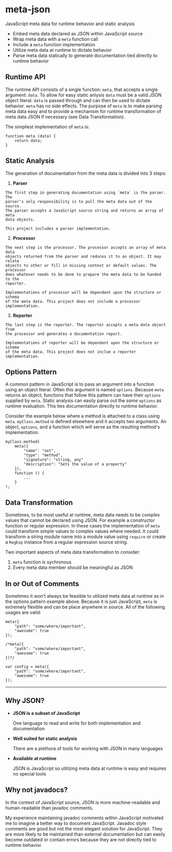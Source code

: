meta-json
=========

JavaScript meta data for runtime behavior and static analysis

  + Embed meta data declared as JSON within JavaScript source
  + Wrap meta data with a `meta` function call
  + Include a `meta` function implementation
  + Utilize meta data at runtime to dictate behavior
  + Parse meta data statically to generate documentation tied directly to
    runtime behavior


Runtime API
-----------

The runtime API consists of a single function: `meta`, that accepts a single
argument: `data`. To allow for easy static anlysis `data` must be a valid JSON
object literal. `data` is passed through and can then be used to dictate
behavior. `meta` has no side effects. The purpose of `meta` is to make parsing
meta data easy and to provide a mechanism for runtime transformation of meta
data JSON if necessary (see Data Transformation).

The simpliest implementation of `meta` is:

    function meta (data) {
        return data;
    }


Static Analysis
---------------

The generation of documentation from the meta data is divided into 3 steps:


  1. **Parser**

    The first step in generating documentation using `meta` is the parser. The
    parser's only responsibility is to pull the meta data out of the source.
    The parser accepts a JavaScript source string and returns an array of meta
    data objects.
    
    This project includes a parser implementation.

  2. **Processor**

    The next step is the processor. The processor accepts an array of meta data
    objects returned from the parser and reduces it to an object. It may relate
    objects to other or fill in missing context or default values. The processor
    does whatever needs to be done to prepare the meta data to be handed to the
    reporter.

    Implementations of processor will be dependent upon the structure or schema
    of the meta data. This project does not include a processor implementation.

  3. **Reporter**

    The last step is the reporter. The reporter accepts a meta data object from
    the processor and generates a documentation report.

    Implementations of reporter will be dependent upon the structure or schema
    of the meta data. This project does not inclue a reporter implementation.


Options Pattern
---------------

A common pattern in JavaScript is to pass an argument into a function using an
object literal. Often this argument is named `options`. Because `meta` returns
an object, functions that follow this pattern can have their `options` supplied by
`meta`. Static analysis can easily parse out the *same* `options` as runtime
evaluation. This ties documentation directly to runtime behavior.

Consider the example below where a method is attached to a class using `meta`.
`myClass.method` is defined elsewhere and it accepts two arguments. An object,
`options`, and a function which will serve as the resulting method's
implementation.
    
    myClass.method(
        meta({
            "name": "set",
            "type": "method",
            "signature": "string, any"
            "description": "Sets the value of a property"
        }),
        function () {
            ...
        }
    );


Data Transformation
-------------------

Sometimes, to be most useful at runtime, meta data needs to be complex values
that cannot be declared using JSON. For example a constructor function or
regular expression. In these cases the implementation of `meta` could transform
simple values to complex values where needed. It could transform a string module
name into a module value using `require` or create a `RegExp` instance from a
regular expression source string.

Two important aspects of meta data transformation to consider:

  1. `meta` function is sychronous
  2. Every meta data member should be meaningful as JSON


In or Out of Comments
---------------------

Sometimes it won't always be feasible to utilized meta data at runtime as in the
options pattern example above. Because it is just JavaScript, `meta` is
extremely flexible and can be place anywhere in source. All of the following
usages are valid:

    meta({
        "path": "some/where/important",
        "awesome": true
    });

    /*meta({
        "path": "some/where/important",
        "awesome": true
    })*/

    var config = meta({
        "path": "some/where/important",
        "awesome": true
    });


--------------------------------------------------------------------------------


Why JSON?
---------

  + **JSON is a subset of JavaScript**

    One language to read and write for both implementation and documentation

  + **Well suited for static analysis**

    There are a plethora of tools for working with JSON in many languages

  + **Available at runtime**

    JSON is JavaScript so utilizing meta data at runtime is easy and requires no
    special tools



Why not javadocs?
-----------------

In the context of JavaScript source, JSON is more machine-readable and
human-readable than javadoc comments.

My experience maintaining javadoc comments within JavaScript motivated me to
imagine a better way to document JavaScript. Javadoc style comments are good
but not the most elegant solution for JavaScript. They are more likely to
be maintained than external documentation but can easily become outdated
or contain errors because they are not directly tied to runtime behavior.